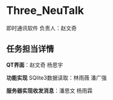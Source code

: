 # Three_NeuTalk
即时通讯软件
负责人：赵文奇
## 任务担当详情
**QT界面**：赵文奇 杨思宇

**功能实现** SQlite3数据读取：林雨薇 潘广强 

**服务器实现收发消息**：潘思文 杨雨霖


